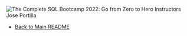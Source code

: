
![The Complete SQL Bootcamp
2022: Go from Zero to Hero
Instructors
Jose Portilla](UC-dd4a1e0d-fa92-4c05-b22e-cdb33387a9ab.jpg)  

- [Back to Main README](/README.md)